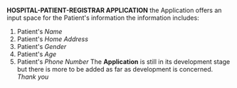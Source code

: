 **HOSPITAL-PATIENT-REGISTRAR APPLICATION**
the Application offers an input space for the Patient's information
the information includes:
  1. Patient's _Name_
  2. Patient's _Home Address_
  3. Patient's _Gender_
  4. Patient's _Age_
  5. Patient's _Phone Number_
The **Application** is still in its development stage but there is more to be added as far as development is concerned.
_Thank you_
